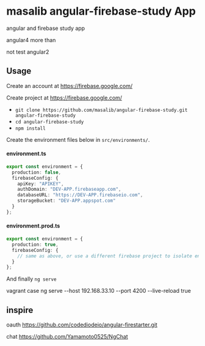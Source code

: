 
# masalib angular-firebase-study App

angular and firebase study app

angular4 more than

not test angular2

## Usage

Create an account at https://firebase.google.com/

Create project at https://firebase.google.com/

- `git clone https://github.com/masalib/angular-firebase-study.git angular-firebase-study`
- `cd angular-firebase-study`
- `npm install`

Create the environment files below in `src/environments/`.

#### environment.ts
```typescript
export const environment = {
  production: false,
  firebaseConfig: {
    apiKey: "APIKEY",
    authDomain: "DEV-APP.firebaseapp.com",
    databaseURL: "https://DEV-APP.firebaseio.com",
    storageBucket: "DEV-APP.appspot.com"
  }
};
```
#### environment.prod.ts
```typescript
export const environment = {
  production: true,
  firebaseConfig: {
    // same as above, or use a different firebase project to isolate environments
  }
};
```


And finally `ng serve`

vagrant case
ng serve --host 192.168.33.10 --port 4200 --live-reload true




## inspire

oauth
https://github.com/codediodeio/angular-firestarter.git

chat
https://github.com/Yamamoto0525/NgChat
